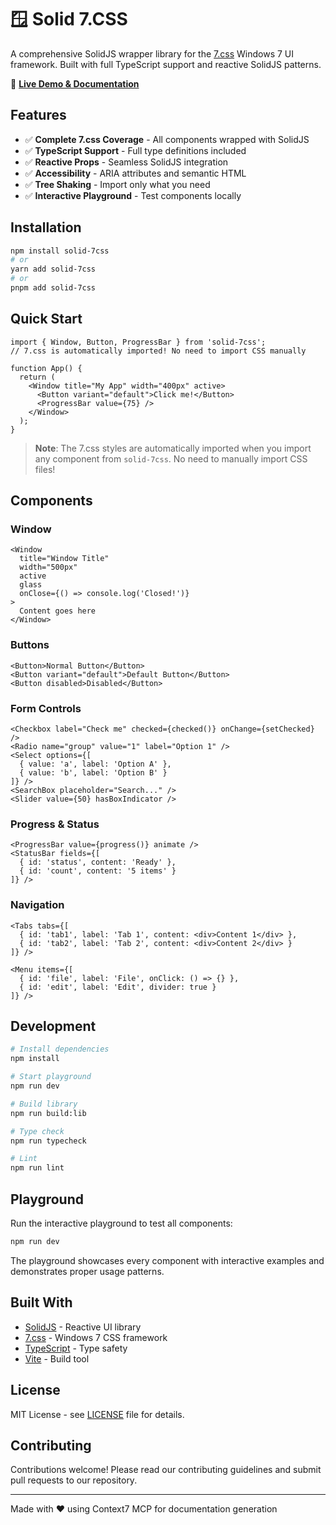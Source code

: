 # 🪟 Solid 7.CSS

A comprehensive SolidJS wrapper library for the [7.css](https://github.com/khang-nd/7.css) Windows 7 UI framework. Built with full TypeScript support and reactive SolidJS patterns.

🚀 **[Live Demo & Documentation](https://your-username.github.io/solid7/)**

## Features

- ✅ **Complete 7.css Coverage** - All components wrapped with SolidJS
- ✅ **TypeScript Support** - Full type definitions included  
- ✅ **Reactive Props** - Seamless SolidJS integration
- ✅ **Accessibility** - ARIA attributes and semantic HTML
- ✅ **Tree Shaking** - Import only what you need
- ✅ **Interactive Playground** - Test components locally

## Installation

```bash
npm install solid-7css
# or
yarn add solid-7css
# or
pnpm add solid-7css
```

## Quick Start

```tsx
import { Window, Button, ProgressBar } from 'solid-7css';
// 7.css is automatically imported! No need to import CSS manually

function App() {
  return (
    <Window title="My App" width="400px" active>
      <Button variant="default">Click me!</Button>
      <ProgressBar value={75} />
    </Window>
  );
}
```

> **Note**: The 7.css styles are automatically imported when you import any component from `solid-7css`. No need to manually import CSS files!

## Components

### Window
```tsx
<Window 
  title="Window Title"
  width="500px"
  active
  glass
  onClose={() => console.log('Closed!')}
>
  Content goes here
</Window>
```

### Buttons
```tsx
<Button>Normal Button</Button>
<Button variant="default">Default Button</Button>
<Button disabled>Disabled</Button>
```

### Form Controls
```tsx
<Checkbox label="Check me" checked={checked()} onChange={setChecked} />
<Radio name="group" value="1" label="Option 1" />
<Select options={[
  { value: 'a', label: 'Option A' },
  { value: 'b', label: 'Option B' }
]} />
<SearchBox placeholder="Search..." />
<Slider value={50} hasBoxIndicator />
```

### Progress & Status
```tsx
<ProgressBar value={progress()} animate />
<StatusBar fields={[
  { id: 'status', content: 'Ready' },
  { id: 'count', content: '5 items' }
]} />
```

### Navigation
```tsx
<Tabs tabs={[
  { id: 'tab1', label: 'Tab 1', content: <div>Content 1</div> },
  { id: 'tab2', label: 'Tab 2', content: <div>Content 2</div> }
]} />

<Menu items={[
  { id: 'file', label: 'File', onClick: () => {} },
  { id: 'edit', label: 'Edit', divider: true }
]} />
```

## Development

```bash
# Install dependencies
npm install

# Start playground
npm run dev

# Build library
npm run build:lib

# Type check
npm run typecheck

# Lint
npm run lint
```

## Playground

Run the interactive playground to test all components:

```bash
npm run dev
```

The playground showcases every component with interactive examples and demonstrates proper usage patterns.

## Built With

- [SolidJS](https://solidjs.com) - Reactive UI library
- [7.css](https://github.com/khang-nd/7.css) - Windows 7 CSS framework  
- [TypeScript](https://typescriptlang.org) - Type safety
- [Vite](https://vitejs.dev) - Build tool

## License

MIT License - see [LICENSE](LICENSE) file for details.

## Contributing

Contributions welcome! Please read our contributing guidelines and submit pull requests to our repository.

---

Made with ❤️ using Context7 MCP for documentation generation